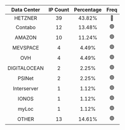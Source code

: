 | Data Center | IP Count | Percentage | Freq |
|:------------:|:--------:|:-----------:|:-----:|
| HETZNER | 39 | 43.82% | 🔴 |
| Contabo | 12 | 13.48% | 🟢 |
| AMAZON | 10 | 11.24% | 🟢 |
| MEVSPACE | 4 | 4.49% | 🟢 |
| OVH | 4 | 4.49% | 🟢 |
| DIGITALOCEAN | 2 | 2.25% | 🟢 |
| PSINet | 2 | 2.25% | 🟢 |
| Interserver | 1 | 1.12% | 🟢 |
| IONOS | 1 | 1.12% | 🟢 |
| myLoc | 1 | 1.12% | 🟢 |
| OTHER | 13 | 14.61% | 🟢 |